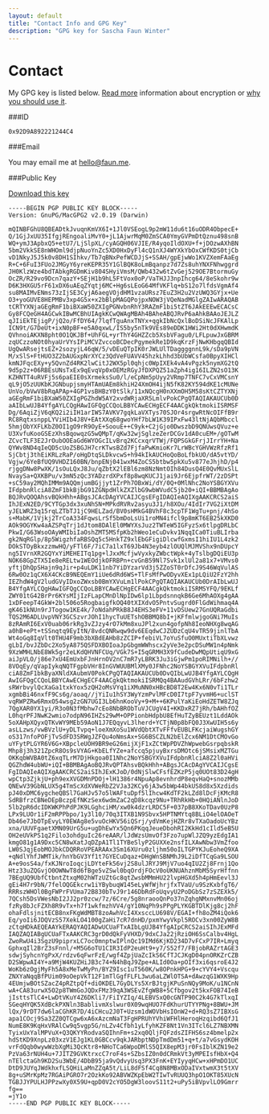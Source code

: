```yaml
---
layout: default
title: "Contact Info and GPG Key"
description: "GPG key for Sascha Faun Winter"
---
```


# Contact

My GPG key is listed below. [Read more](http://support.gpgtools.org/kb/how-to/introduction-to-cryptography) information about encryption or [why you should use it](http://www.thoughtcrime.org/blog/we-should-all-have-something-to-hide/).

###ID

    0x92D9A892221244C4

###Email

You may email me at [hello@faun.me](mailto:hello@faun.me).

###Public Key

[Download this key](./gpg/221244C4.asc)

    -----BEGIN PGP PUBLIC KEY BLOCK-----
    Version: GnuPG/MacGPG2 v2.0.19 (Darwin)

    mQINBFGhU8QBEADtkJvuqnKmVX6I+1Jl0VSEogL9p2mW11du6t16uODR4ObpecE+
    Q/1GjJxUU35IfgjREngoaliMvY0+jL1AjwrMqM0ZmSCA0YmyGVPmDtQznu498snB
    WQ+ymJ3ApbxQ5+etU7/LjSlpXL/cyAGQH06VJIE/R4yqoIldOXU+f+jDOzwAXhBN
    5bm2VkkSE8nWHOml9djpNuoYnZc5XD0HxDyFl4cQ1nXJ4WYXkYbOxCWfKDS0tjCb
    vD1NkyJ5J5k0v8DH1SIhkv/Tb7qBNxPefWCDJjS+SSAH/gpEjwWo1KVZXemFAaEg
    R+C+6FuI3FUo2JMGyY6yreKEPR35Y1GlBQK8oLmBqanpz7d7Zs8uhYNXFNhwggrd
    JH0KlzWze4bdTAbkgRGDmKiv804SHyiVmsM/QWb432w6tZvGej529OE7BtormuGy
    OcZR/R29vo9Dcn7qazY+SEjH1b9hL5FtVox0oP/VaTHJJ3npIhcg64/8eSkohr9w
    D6K3HXGU5rF61xDX6uAEqZYqtj6MC+Hg6sLEoG64MfVKFlq+bS12o7lfdsVgmAf4
    su8MAIMvENms73zIjSE3CyjA6aegVOjdHM1vzaURsz7EuZ3H2u2VzUWQ3GYjx+Ue
    O3+yoGUVE8HEPMBv3xp4G5x+x2bBlpMAGQPojpxNOW3jVQeNadMGlgZAIwARAQAB
    tCRTYXNjaGEgRmF1biBXaW50ZXIgPGNvbnRhY3RAZmF1bi5tZT6JAkEEEwECACsC
    Gy8FCQeGH4AGCwkIBwMCBhUIAgkKCwQWAgMBAh4BAheABQJRvP6aAhkBAAoJEJLZ
    qJIiEkTEjigP/jQ2o/FfDY64/7lqfTguAnxTNYx+qgkIbNcQxlBoDSiNcJFKAlLp
    ICN9t/G7DeUt+ixN0pBF+e5A0qxwL/IS5by5nTk9VEs89eDDK1HWi2Ht0dXHwmdK
    QVhnoiAKXN8pht0O1QKJBf+UhFGL+yrThY4GHZZcb5XsbVFagu0/LFLpuwJxGBRM
    zqUCzzoNOt0hyaUrVYsIPiMCVZvccoBCDecPgymekRe1D9kqKrzFjNwKHbgqQBId
    UgQwARsejtsEZ+2sozyjL46qW/5/vDEuQTpIK0rJWLUlTDaggggnnL9k/sDa9pVN
    M/xSlS+FtHUO3Z2bAUGxpNrXYCz3QdVeFUAVV45hzkLhhd3bUbWCsfa0BpyXIHCl
    kmNJFqcEXy+y5QvnZd4RK2lwCitJ2WX5pl0qhjc0WpIXEk4vA4vPgzk5nymXG2tQ
    9d5p2z+06RBEsUNsTxEx9qEvqVp0xOEMzRGyJfDXPQZ51aZph4ig16ILZN2sO13K
    KZHNTT4uRVFj5s6paEIE0sXrmeksSu0/l/eCpNm5pUyy2VRmp7TNFC7vCxVMCsnY
    qL9jO5zUUKbKJGNbupjsmyHTAmUAEm8khiH24XmOH4ijN5fK82KY594dKE1cMUNe
    UnVo/bVwV8bRqAPAp+4GP1vsBHBzY0tSlk/11xNQcgH0nXXmOH5M58sKtCZTYXNj
    aGEgRmF1biBXaW50ZXIgPGZhdW5AY2xvdWRjaXR5LmlvPokCPgQTAQIAKAUCUb0D
    aAIbLwUJB4YfgAYLCQgHAwIGFQgCCQoLBBYCAwECHgECF4AACgkQktmokiISRMSF
    Dg/6AqiZjV6qKQ2i2iIH1arIWS7AVKV7gqkLaVXTys70SJOr4srgwRtNcOIFfB9r
    RC8RqtxsnppLYViHIb4J8V+EAtXXq68gwoYHf7bLW1K39IPxFw43ltNjAQbMbccl
    5hmjObYXFLKbZ0OI1gO9rR9OyE+SoouE++C9yk+C2jGjo0DwszbD9QNUwsQVuz+e
    U3XvfuKooGSEzXhsBqowqzG5wQMpT/qKw32wjSglzeZerDCGv1dA0cuEM+/gOTwM
    ZCvcTLF3E2JrOubOOEaGd6WYOGcILvBrq2KCcxqrVTWj/FQPSGkGFrjJIrrYH+Na
    QYWv8ND4qIeQD5cUoZSBGJH7crKTwsBZd7FjfaPwKmioKr7LrWBcYGHVWzRfzRf1
    SjCbtj3thEiKRLzRaP/oHgDtqSLDkvcwS+h94kIkAUCHoQoBoLfbkUO/dA5vtYD/
    Vgjw/6YeBfUQ9VHDZ160BN/bnpENj041wxM4ZoCS5btbw5pkXu5v877eJhjhD/p4
    rjggDNw8PwXK/1sOuLQxJ8Ju/qZbtX2lEBl6zm8NzNmtOIh84DusQ4E0QvMUxSlL
    NvaySa+QXKBPu/v3mN5zQc3YADzrdXPxf8p8wqKUCJ1jai9Jr6EjpfrWT/2zDSPt
    +sC59ay2MQhIMMm9AQQmjumBGjjyt1ZrPh7OBxWi/dY/0Q+0MlNhc2NoYSBGYXVu
    IFdpbnRlciA8ZmF1bkBjbG91ZGNpdHlkZXZlbG9wbWVudC5jb20+iQI+BBMBAgAo
    BQJRvQOQAhsvBQkHhh+ABgsJCAcDAgYVCAIJCgsEFgIDAQIeAQIXgAAKCRCS2aiS
    IhJExN2ED/9CYTGp3dx3xuNhSN+MPkdRVRv2asyu3J1/h8XOu/4IdIr7VG2iXtDM
    yJELWRZ3q15rqLZTbTJ1jC9HELZad/BV0sHMkG4BVhF8c3cpTF1WgTu+pnj/4hSo
    s+MabK/1Vjkj2TrCoA334FqwsLrSf5bmDoLsUi1roMN4ifcl9p8mKT6EB25kXKD0
    AOk9OGYKw4aAZSPqTrj1dJtom8DAlEl0MWYXsJuz2TWTeW5IGFyzSx6tlpgDRLbC
    PkwI/G63WsoOAyWMIbiIaOshZMT5MSfpKb2hWeo1eCuDvkv1NqqICa0TiuBLIrba
    gk2NqRGlp/8p5WigzhfaRBSQq5c5HnkTZ9xlEbGFigiDlcwfGxmsI1hiIU1L4zk2
    DOkSTOyBkxzzmwHQ/yFTl6F/7iC7a1lxT69Jb4N3eyb4zlOUQlMJMVShx9nDUpcY
    ng5IVrnXR2GQYxYiMEHEITq1pg+lJxxMcfjwVyxkyZWbctWpk+4yTslbgDQiEU3p
    NOK68GpZTX5Ie8eRELtw1WEOdjkOFRBPn+cvGnB59Nl7Svk1xlUl2a81x7+VMvs0
    yftjDhQpSHajn9qJir+p4uLDK11nb7YiDYzarVd3j5ZZoST0rDfcJ9S46WqVulAS
    6Rw0Oz1qCX6X4CKcB9NEQEmY1iUe6dRd6WS+TlFsMfPwODyvXEx1pLQiU2FzY2hh
    IEZhdW4gV2ludGVyIDxoZWxsb0BmYXVuLm1lPokCPgQTAQIAKAUCUb0DrAIbLwUJ
    B4YfgAYLCQgHAwIGFQgCCQoLBBYCAwECHgECF4AACgkQktmokiISRMSYFQ/9EKLf
    ZWY01tG42BrPr6KYsMIjIzFLapCMnDlNpIDw6lp1LbpdsnnqkB6Ge6MhAOXg4gAA
    1xDFeepT4GkW+2bl506o5RogbaigfkOQ40tXIXdvO5PntvSugrd0FlGdWihmaq4A
    gK461kNUn9rJTogow1KE4k/7oNdahPRkB8J4EHS3eFV+11vDSUew27GnUQRaGdbi
    TQS2M6ADLUvpVNY3GCSzvrJOhI1hycTuUETshOBBMQ8bI+jKFfmlwjgoGNi7MuIs
    8zRAmRI6ExV0uab06rkRg3vZJzy4rO7kMm8xuJPl2xun4gofpNh8IeoNHXg8wqAG
    a0hB+ePt+tSSnqtq9EyItN/8vdcQNRwqw9dv6EEqdwCJZUDzCqU4vTR59jinlTbA
    Wt4oGq8IqVlt0THU4F9mb3bXBdEAHb8zZCIP+febiVL7oYuSfuO0MUxtiTbXLvwz
    gLbI/bvJZbDc2Xo5yA875QSFDXBOIoaJpGbgmWWhscx2yVe3e2pcDSuMW1n4pNmk
    9XzWMHLNbE8Wk5gr2eLKdQHVNFCUq/VGk7S+I5qGRMH3X9fCudeDwMQpUtiqU9xG
    aiJpVLO/j86e7xU4EmUxbFJnHrnOV2nC7mR7yLBRK3Ju3iGjwPm1poRIMNilh+//
    8VOqEy/qVapIykqNQTFgpbVHr8InGVWUUBMlXMy0JFNhc2NoYSBGYXVuIFdpbnRl
    ciA8ZmF1bkByaXNldXAubmV0PokCPgQTAQIAKAUCUb0DvQIbLwUJB4YfgAYLCQgH
    AwIGFQgCCQoLBBYCAwECHgECF4AACgkQktmokiISRMQq4BAAudGVhLRr/6bFzhw2
    sRWrbvylQcXaGa1txkYox5zQH2oMsVYq1iXMuNN0xHBcBD8T2Ew4Kx6N0vTi1TLr
    xgmbBi46nxfF9Cs6g/aoaq//jYiIu1hSY3WyYzmPvlMFcD0I7tpF7yvmH6+uclST
    vqRWPZRw6RmxO54wsg2zGN7UGI3Lb6hnKooVy+9+M++6KPulYaKiEoHdZETW8ZJq
    7QgXAR0YX1yi/R3o0N3fMbhw7cEo8NbBRObTuVJCUgV4I+KKDxRZ7jRh/bAHhfOZ
    L0hqrPFJNwK2wmio7odpN96IHZs29wM+OPPionbHdpbU8EfHuTZyBEUzt1LddAOk
    5oXAHpXQyxQTKvWY9MEb59AoN1J7EQqyvL3lherd+YCTjN0p8bFQ0J3XwUIH5s6y
    asLLzws/vwBVzlU+yDLTvpq+loeXmXoSu1WVdQbtXTvFFfvEUBLFKcjaiWugshGY
    oS317nfoPOFjTvSdFD3SRWgJZFQu4oNmsAx+SG6BSCZLN2bElZcx6NM1DtCMOvGo
    uYFytPLGYR6V6G+XBpcleUOH9BR9eG26mijXjF1xZCtWpPDVZhWpwebGsrpqbskR
    Mhp8j3h321ZpcR8Os9sVYAG+KbELfYZe+afccq5pjuyBxrsDMOtc6jSMsixMZTGu
    OKKqbWVBA0tZ6xqTLrM7DjHkgoa0I1Nhc2NoYSBGYXVuIFdpbnRlciA8Z2l0aHVi
    QGZhdW4ubWU+iQI+BBMBAgAoBQJRvQPTAhsvBQkHhh+ABgsJCAcDAgYVCAIJCgsE
    FgIDAQIeAQIXgAAKCRCS2aiSIhJExKJoD/0dNjSlwCFsfEZKzP5jq0UOt83D24gH
    wpCtp3ZjkjU+ph9exXVGDMnPDOj+lH1386r4NpuAp8evnhrdP8eqvHaQ+snozMMb
    QNEwV39GbNLUX5g4TmScXdXVWeRbZ2VJa32KCy6jA3w5bWp44bkUS8d8x5Xzdids
    pJ40xDMC6ygcheQBSl7GaHJv57o5lWAFtuDpf5lIhcw4KdTF2kLZd8lDcFjKMcR8
    SdRBfrzCBNeDEpBczpEfNKzSex6wdmZaC2qD8kcqz9Nu+TRhRkHb+0HQiANlnJoD
    5lb2pR6dcIDKWKPhPdPJK9LGghciHM/xw0k4dzrLRDC5F+037pB8XKoTDav0UzP8
    LPx9LUOr1iF2mRPPbpo/1y3l10/70q3ITXB1N9Sbvx5HPTNMYtq8BLiO4elOAOeT
    Db46e7JbOTpEvyLY0EWAg8e5vuOcHKV56iQSrj/ydVmKejHZRr8vTXaOadoUcYBz
    xna/UUVFgaetXMN09UrG5u+ugDhEwYx5Qn6PKqqJeueDbohRI2KkHd1cIld5eB5U
    OH2eUVkPS1q2Filo3ohdguIc26reAAR/lJdWzsUmvOf3Fzo7upWlJZQ9yzEdgIA1
    kmgO81g1A9Dxc5CN8wXatJqDZpA1Tl1TYBeSlyP2GUXXe2nsfILXAwNbw3VmZfoo
    LW0SJqjEobMOJbkCDQRRoVPEARAAx3Sm16XUru0zljhm50oILTGPYKJuEoheQ9XA
    +qNdlYhfJWMTik/hnYbGV3Yf1t7GYECuDqaz+DHgWnSBNMhJ9L2iDfTCqGa9LSOU
    A+e9osS4a/fxKJNroIoqcjLDYteFk56vj2S8ulJRYJ9MjV7uo4qIU2Zj8Frnj1Qo
    Htz33uZQGvjO0OWNwT8d6fBge5vZSwl0bqOrdjFOcV0oUKNUAhznMbM5SyrHffnn
    7BEgUQ9UbfCtbntZtxqM02hWTzUZtGc8qtZwsbMMmHU22lvpHGXd5h4pHmEevl3J
    gEi4H7r9bN/7felOQGEkcrw1iYBybuqW145eLyWfWjhrjfxTVaU/u9SzKxbfgT6/
    RRRszWHOl0BgFWPrFVUma72B830bTvJ9r146DbRdFoUqvyU2PoDGbSz7zSZEXk5/
    7QCsh5DsVWesNbI2JJ2pr0zcw/7z/6Cre/5g8nraooQnPo37nZqhgNMxnvMn06oj
    fzRy8bJcFZXh8R9vTx+h7f1wkfmzhVV4/gY10NqPh9sPPgPLYKGBTDlKjg8cj2hF
    ohaFdlsjnitECB8nxFKgWdMBT8zoAwhVcI4XxsccLU698V/EGAI+fh8oZM4iQok6
    Eq/yoIi6JDQVzS57XekLO4100gZaHi7cR7dnHD/pxmYwyVkpl5ROCv3xn00ZyW8B
    zCtqHDkAEQEAAYkERAQYAQIADwUCUaFTxAIbLgUJB4YfgAIpCRCS2aiSIhJExMFd
    IAQZAQIABgUCUaFTxAAKCRC3grD0dQkFyVHXD/9dxCJa22jRziOH6SsCalbv4HgL
    ZwoRwU4i3SgzU9piprxLC7oc0mnptwIPlnQc19IMd6KjKD234D7vFCxP7IR+Lmyq
    GphxqIl2BrZ3sFnnl/+M5G6oTU1CIR3IdP2euHt9+y7/S52f7/FBjobRAZrtAGE3
    sdwjSyhcnYgPxX/rdzv6qFwrFzE/wgf4ZpjUaZcIkS6CfTJCJKgD04pnORKZrCZB
    D2SWpwAI4Y+a9MjW4KUZHiJB3c74+N4hBqJ9Zpe+ALId0Oa+pOIf3xi6qsroE4J2
    WoKb6zOgjMyFh5A8xMeTwMyPn/BYZ9Isc1uT560K/w8OPnkHPG+9+cYVY4+Vscqu
    ZNXYaNqqBfPUim09oOepVkT12F1mTlGgfFLFL3wu6aLZWlOTSA+dAwzqG1WXK9Hp
    4EUmjwBOtSZacZ4pRZtpQf+diOKDEL7GyDLYs5XrBJtgjKPuSnNQy9MoK/u1NCnN
    wA+CA83urwX5O2p8TWmGoJQDxFMz39qA3WSEvZfgWB8+5Cfbgov2t5kxFOB74IeB
    jIsttsTlC4+LwDtVKuY4Z6DKli7/FiIYZIq/4LEBVSxQ0cGNTP90C2k4G7kTlxqI
    SGeqHYQK5XdBckPXNln3BablivmXslwur0X09wqHUO7FdKhurUTYYPNg+8BWU+JM
    lQx/9rDT7dw6laCGhKR7D/4iCHcu2J0T+Uzsm1dWOVbHsIOnW2+d+RQ3sZ7IBXsG
    apa1COcj9Sa3ZZ0QTCgw6xA6xAzcmNaT3FgHPRUhYVhiWFHlHeroqHzqibd6QfJ1
    NumE8K9KqHxVRAlCw9q5vgp5G/nLZv4Cfbh1yLfyhKZF8Nt1Vn3ITcl6LZ7NBXMN
    TyixUxYalMPVuX+Q3QKYYRodvaSQIhnFm+s2xq0QljFQFzdsZIFHS6sz4bmelp2x
    hdStKD9XnpLz03xzV1EJg1KL0GBCcv9qkJARbptNDpTmdDm51+q+t/a7vGsydKOH
    vrFdQqb0wywWzbXgMi3QcKtr8+NHoTCa6WpoDMlS5QIX8epM3jr0FsIblKZN19e2
    PzVa63rNUH4u+7JITZ9GVKtrxcC7roF4s+SZbsIZ0n0dCRmkVt3yMPEIsfHbX+Q4
    nTElctaGh9KD2Su3WbE/4DbB95ja9vQdvyUsq3PX3FnK+EYIyyqHCw+xHPmDO1UC
    DtD9JUYqJWdkhxfLSQHiLaMnZZqA5t/LiL8dFSf4Cq8N8MBxODaIVxtwmX3t5tXV
    8g+uSMrKpMz7RGAiPGRO7r2OzkKo92ABVWZKpEbW2TIwTvRUUQ3hpO1OKT85XUcN
    TGBJJYPULHJPPzwXy0X59U+qpD0V2cYO5DgW3loovS11t2+uPy5iBVpvlLO9Gmrr
    fg==
    =jY1o
    -----END PGP PUBLIC KEY BLOCK-----
